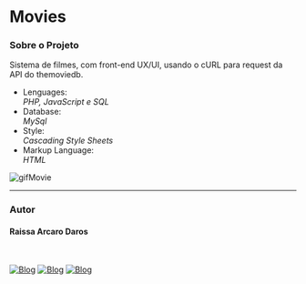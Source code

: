 # Movies
<h3>Sobre o Projeto</h3>
<p>Sistema de filmes, com front-end UX/UI, usando o cURL para request da API do themoviedb.</p>

<ul>
  <li>Lenguages:</li>
  <i>PHP, JavaScript e SQL</i>
  
  <li>Database:</li>
  <i>MySql</i>
  
  <li>Style:</li>
  <i>Cascading Style Sheets</i>
  
  <li>Markup Language:</li>
  <i>HTML</i>
  
</ul>

![gifMovie](https://user-images.githubusercontent.com/82960240/141532713-53431ca4-9425-4422-b820-bbf1acec0dc5.gif)

<hr />
<h3>Autor</h3>
<h4>Raissa Arcaro Daros</h4>
<div style="display: inline_block;"><br>
   
[![Blog](https://img.shields.io/badge/Instagram-E4405F?style=for-the-badge&logo=instagram&logoColor=white)](https://www.instagram.com/raissa_dev/)
[![Blog](https://img.shields.io/badge/LinkedIn-0077B5?style=for-the-badge&logo=linkedin&logoColor=white)](https://www.linkedin.com/in/raissa-dev-69986a214/)
[![Blog](https://img.shields.io/badge/GitHub-100000?style=for-the-badge&logo=github&logoColor=white)](https://github.com/Raissadev/)  
   
</div>
